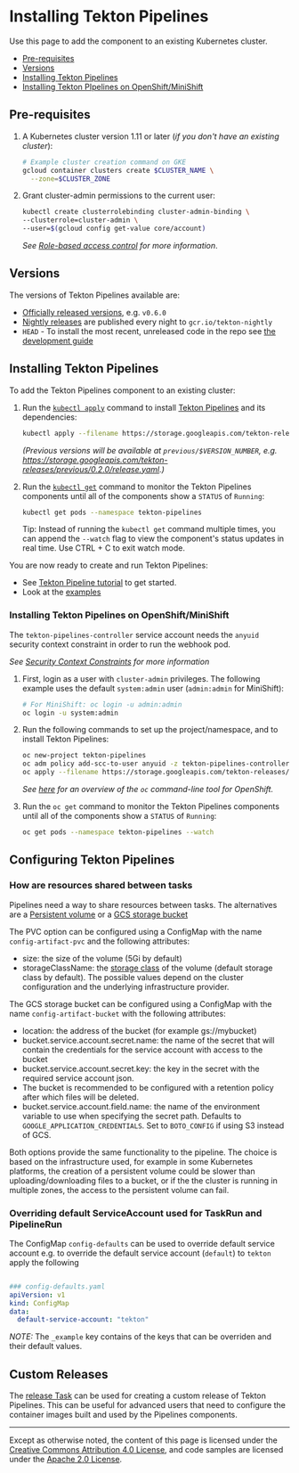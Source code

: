 # Installing Tekton Pipelines

Use this page to add the component to an existing Kubernetes cluster.

* [Pre-requisites](#pre-requisites)
* [Versions](#versions)
* [Installing Tekton Pipelines](#installing-tekton-pipelines)
* [Installing Tekton PIpelines on OpenShift/MiniShift](#installing-tekton-pipelines-on-openshiftminishift)

## Pre-requisites

1. A Kubernetes cluster version 1.11 or later (_if you don't have an existing
   cluster_):

   ```bash
   # Example cluster creation command on GKE
   gcloud container clusters create $CLUSTER_NAME \
     --zone=$CLUSTER_ZONE
   ```

2. Grant cluster-admin permissions to the current user:

   ```bash
   kubectl create clusterrolebinding cluster-admin-binding \
   --clusterrole=cluster-admin \
   --user=$(gcloud config get-value core/account)
   ```

   _See
   [Role-based access control](https://cloud.google.com/kubernetes-engine/docs/how-to/role-based-access-control#prerequisites_for_using_role-based_access_control)
   for more information_.

## Versions

The versions of Tekton Pipelines available are:

* [Officially released versions](https://github.com/tektoncd/pipeline/releases), e.g. `v0.6.0`
* [Nightly releases](../tekton/README.md#nightly-releases) are
  published every night to `gcr.io/tekton-nightly`
* `HEAD` - To install the most recent, unreleased code in the repo see
  [the development
  guide](https://github.com/tektoncd/pipeline/blob/master/DEVELOPMENT.md)

## Installing Tekton Pipelines

To add the Tekton Pipelines component to an existing cluster:

1. Run the
   [`kubectl apply`](https://kubernetes.io/docs/reference/generated/kubectl/kubectl-commands#apply)
   command to install [Tekton Pipelines](https://github.com/tektoncd/pipeline)
   and its dependencies:

   ```bash
   kubectl apply --filename https://storage.googleapis.com/tekton-releases/latest/release.yaml
   ```

   _(Previous versions will be available at `previous/$VERSION_NUMBER`, e.g.
   https://storage.googleapis.com/tekton-releases/previous/0.2.0/release.yaml.)_

1. Run the
   [`kubectl get`](https://kubernetes.io/docs/reference/generated/kubectl/kubectl-commands#get)
   command to monitor the Tekton Pipelines components until all of the
   components show a `STATUS` of `Running`:

   ```bash
   kubectl get pods --namespace tekton-pipelines
   ```

   Tip: Instead of running the `kubectl get` command multiple times, you can
   append the `--watch` flag to view the component's status updates in real
   time. Use CTRL + C to exit watch mode.

You are now ready to create and run Tekton Pipelines:

- See [Tekton Pipeline tutorial](./tutorial.md) to get started.
- Look at the
  [examples](https://github.com/tektoncd/pipeline/tree/master/examples)

### Installing Tekton Pipelines on OpenShift/MiniShift

The `tekton-pipelines-controller` service account needs the `anyuid` security
context constraint in order to run the webhook pod.

_See
[Security Context Constraints](https://docs.openshift.com/container-platform/3.11/admin_guide/manage_scc.html)
for more information_

1. First, login as a user with `cluster-admin` privileges. The following example
   uses the default `system:admin` user (`admin:admin` for MiniShift):

   ```bash
   # For MiniShift: oc login -u admin:admin
   oc login -u system:admin
   ```

1. Run the following commands to set up the project/namespace, and to install
   Tekton Pipelines:

   ```bash
   oc new-project tekton-pipelines
   oc adm policy add-scc-to-user anyuid -z tekton-pipelines-controller
   oc apply --filename https://storage.googleapis.com/tekton-releases/latest/release.yaml
   ```

   _See
   [here](https://docs.openshift.com/container-platform/3.11/cli_reference/get_started_cli.html)
   for an overview of the `oc` command-line tool for OpenShift._

1. Run the `oc get` command to monitor the Tekton Pipelines components until all
   of the components show a `STATUS` of `Running`:

   ```bash
   oc get pods --namespace tekton-pipelines --watch
   ```

## Configuring Tekton Pipelines

### How are resources shared between tasks

Pipelines need a way to share resources between tasks. The alternatives are a
[Persistent volume](https://kubernetes.io/docs/concepts/storage/persistent-volumes/)
or a [GCS storage bucket](https://cloud.google.com/storage/)

The PVC option can be configured using a ConfigMap with the name
`config-artifact-pvc` and the following attributes:

- size: the size of the volume (5Gi by default)
- storageClassName: the [storage class](https://kubernetes.io/docs/concepts/storage/storage-classes/) of the volume (default storage class by default). The possible values depend on the cluster configuration and the underlying infrastructure provider.

The GCS storage bucket can be configured using a ConfigMap with the name
`config-artifact-bucket` with the following attributes:

- location: the address of the bucket (for example gs://mybucket)
- bucket.service.account.secret.name: the name of the secret that will contain
  the credentials for the service account with access to the bucket
- bucket.service.account.secret.key: the key in the secret with the required
  service account json.
- The bucket is recommended to be configured with a retention policy after which
  files will be deleted.
- bucket.service.account.field.name: the name of the environment variable to use when specifying the
  secret path. Defaults to `GOOGLE_APPLICATION_CREDENTIALS`. Set to `BOTO_CONFIG` if using S3 instead of GCS.

Both options provide the same functionality to the pipeline. The choice is based
on the infrastructure used, for example in some Kubernetes platforms, the
creation of a persistent volume could be slower than uploading/downloading files
to a bucket, or if the the cluster is running in multiple zones, the access to
the persistent volume can fail.

### Overriding  default ServiceAccount used for TaskRun and PipelineRun

The ConfigMap `config-defaults` can be used to override default service account
e.g. to override the default service account (`default`) to `tekton` apply the
following

```yaml

### config-defaults.yaml
apiVersion: v1
kind: ConfigMap
data:
  default-service-account: "tekton"

```

*NOTE:* The `_example` key contains of the keys that can be overriden and their
default values.

## Custom Releases

The [release Task](./../tekton/README.md) can be used for creating a custom
release of Tekton Pipelines. This can be useful for advanced users that need to
configure the container images built and used by the Pipelines components.

---

Except as otherwise noted, the content of this page is licensed under the
[Creative Commons Attribution 4.0 License](https://creativecommons.org/licenses/by/4.0/),
and code samples are licensed under the
[Apache 2.0 License](https://www.apache.org/licenses/LICENSE-2.0).
